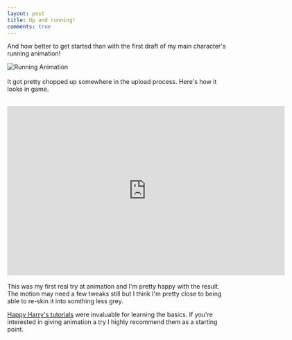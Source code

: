 ```yaml
---
layout: post
title: Up and running!
comments: true
---
```


And how better to get started than with the first draft of my main character's running animation!

![Running Animation](http://orig02.deviantart.net/6050/f/2015/135/b/a/runanim_by_mmmcgill1232-d8tgvbl.gif)
<span class="more"></span>
<br/><br/>
It got pretty chopped up somewhere in the upload process. Here's how it looks in game. 
<br/><br/>
<iframe width="640" height="390" src="https://www.youtube.com/embed/fY_7IBOS1Tw" frameborder="0" allowfullscreen></iframe>
<br/><br/>
This was my first real try at animation and I'm pretty happy with the result. The motion may need a few tweaks still but I think I'm pretty close to being able to re-skin it into somthing less grey.

[Happy Harry's tutorials](https://www.youtube.com/playlist?list=PLjX9SJKrPnPROi_Bc3LOBWaXi0uz61Bom) were invaluable for learning the basics. If you're interested in giving animation a try I highly recommend them as a starting point.
